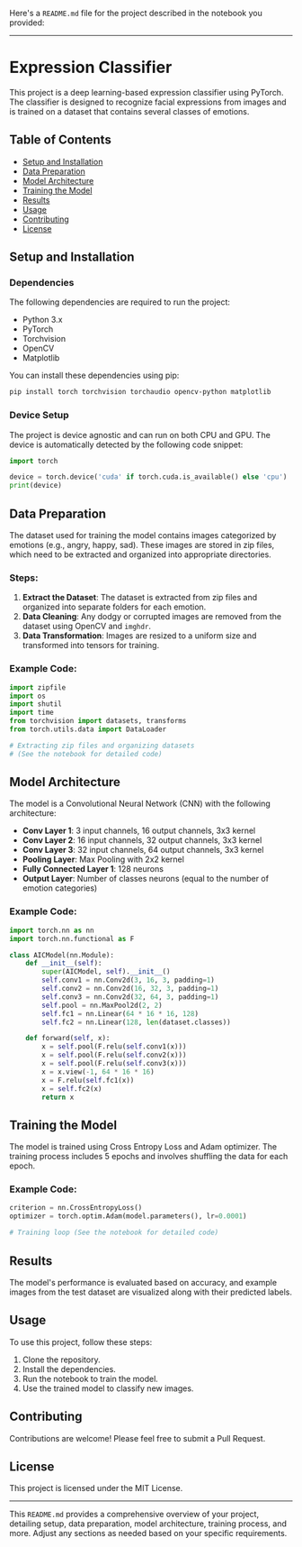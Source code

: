 Here's a `README.md` file for the project described in the notebook you provided:

---

# Expression Classifier

This project is a deep learning-based expression classifier using PyTorch. The classifier is designed to recognize facial expressions from images and is trained on a dataset that contains several classes of emotions.

## Table of Contents

- [Setup and Installation](#setup-and-installation)
- [Data Preparation](#data-preparation)
- [Model Architecture](#model-architecture)
- [Training the Model](#training-the-model)
- [Results](#results)
- [Usage](#usage)
- [Contributing](#contributing)
- [License](#license)

## Setup and Installation

### Dependencies

The following dependencies are required to run the project:

- Python 3.x
- PyTorch
- Torchvision
- OpenCV
- Matplotlib

You can install these dependencies using pip:

```bash
pip install torch torchvision torchaudio opencv-python matplotlib
```

### Device Setup

The project is device agnostic and can run on both CPU and GPU. The device is automatically detected by the following code snippet:

```python
import torch

device = torch.device('cuda' if torch.cuda.is_available() else 'cpu')
print(device)
```

## Data Preparation

The dataset used for training the model contains images categorized by emotions (e.g., angry, happy, sad). These images are stored in zip files, which need to be extracted and organized into appropriate directories.

### Steps:

1. **Extract the Dataset**: The dataset is extracted from zip files and organized into separate folders for each emotion.
2. **Data Cleaning**: Any dodgy or corrupted images are removed from the dataset using OpenCV and `imghdr`.
3. **Data Transformation**: Images are resized to a uniform size and transformed into tensors for training.

### Example Code:

```python
import zipfile
import os
import shutil
import time
from torchvision import datasets, transforms
from torch.utils.data import DataLoader

# Extracting zip files and organizing datasets
# (See the notebook for detailed code)
```

## Model Architecture

The model is a Convolutional Neural Network (CNN) with the following architecture:

- **Conv Layer 1**: 3 input channels, 16 output channels, 3x3 kernel
- **Conv Layer 2**: 16 input channels, 32 output channels, 3x3 kernel
- **Conv Layer 3**: 32 input channels, 64 output channels, 3x3 kernel
- **Pooling Layer**: Max Pooling with 2x2 kernel
- **Fully Connected Layer 1**: 128 neurons
- **Output Layer**: Number of classes neurons (equal to the number of emotion categories)

### Example Code:

```python
import torch.nn as nn
import torch.nn.functional as F

class AICModel(nn.Module):
    def __init__(self):
        super(AICModel, self).__init__()
        self.conv1 = nn.Conv2d(3, 16, 3, padding=1)
        self.conv2 = nn.Conv2d(16, 32, 3, padding=1)
        self.conv3 = nn.Conv2d(32, 64, 3, padding=1)
        self.pool = nn.MaxPool2d(2, 2)
        self.fc1 = nn.Linear(64 * 16 * 16, 128)
        self.fc2 = nn.Linear(128, len(dataset.classes))

    def forward(self, x):
        x = self.pool(F.relu(self.conv1(x)))
        x = self.pool(F.relu(self.conv2(x)))
        x = self.pool(F.relu(self.conv3(x)))
        x = x.view(-1, 64 * 16 * 16)
        x = F.relu(self.fc1(x))
        x = self.fc2(x)
        return x
```

## Training the Model

The model is trained using Cross Entropy Loss and Adam optimizer. The training process includes 5 epochs and involves shuffling the data for each epoch.

### Example Code:

```python
criterion = nn.CrossEntropyLoss()
optimizer = torch.optim.Adam(model.parameters(), lr=0.0001)

# Training loop (See the notebook for detailed code)
```

## Results

The model's performance is evaluated based on accuracy, and example images from the test dataset are visualized along with their predicted labels.

## Usage

To use this project, follow these steps:

1. Clone the repository.
2. Install the dependencies.
3. Run the notebook to train the model.
4. Use the trained model to classify new images.

## Contributing

Contributions are welcome! Please feel free to submit a Pull Request.

## License

This project is licensed under the MIT License.

---

This `README.md` provides a comprehensive overview of your project, detailing setup, data preparation, model architecture, training process, and more. Adjust any sections as needed based on your specific requirements.
